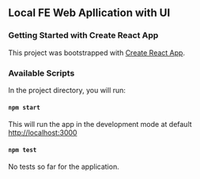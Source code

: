 ## Local FE Web Apllication with UI

### Getting Started with Create React App

This project was bootstrapped with [Create React App](https://github.com/facebook/create-react-app).

### Available Scripts

In the project directory, you will run:

#### `npm start`

This will run the app in the development mode at default [http://localhost:3000](http://localhost:3000)

#### `npm test`

No tests so far for the application.
